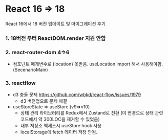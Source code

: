 # React 16 => 18
React 16에서 18 버전 업데이트 및 마이그레이션 후기

### 1. 18버전 부터 ReactDOM.render 지원 안함
### 2. react-router-dom 4=>6
- 컴포넌트 매개변수로 {location} 못받음. useLocation import 해서 사용해야함. (SecenarioMain)
### 3. reactflow
- d3 충돌 문제 https://github.com/wbkd/react-flow/issues/1979
  - d3 버전업으로 문제 해결
- useStoreState => useStore (v9=>v10)
  - 상태 관리 라이브러리를 Redux에서 Zustand로 전환 (이 변경으로 상태 관련 코드에서 약 300LOC을 제거할 수 있었음)
  - 내부 저장소 액세스시 useStore hook 사용
  - localStorage에 fetch 데이터 저장 안됨.